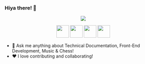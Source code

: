 ### Hiya there! 👋

<p align="center">
   <kbd><img src="https://github.com/nimishbongale/nimishbongale/blob/master/mygif.gif" /></kbd>
</p>

[<p align="center"> <img src="https://icon-library.net/images/link-icon-png/link-icon-png-0.jpg" width="40" height="40" />][1]
[<img src="https://image.flaticon.com/icons/svg/1384/1384014.svg" width="40" height="40" />][2]
[<img src="https://image.flaticon.com/icons/svg/1384/1384017.svg" width="40" height="40" />][3]
[<img src="https://cdn4.iconfinder.com/data/icons/miu-black-social-2/60/quora-512.png" width="40" height="40" /></p>][4]

 - 💬 Ask me anything about Technical Documentation, Front-End Development, Music & Chess!
 - ❤️ I love contributing and collaborating!
 
 [1]: https://nimishbongale.github.io/
 [2]: https://www.linkedin.com/in/nimish-bongale/
 [3]: https://twitter.com/BongaleNimish
 [4]: https://www.quora.com/profile/Nimish-Bongale
